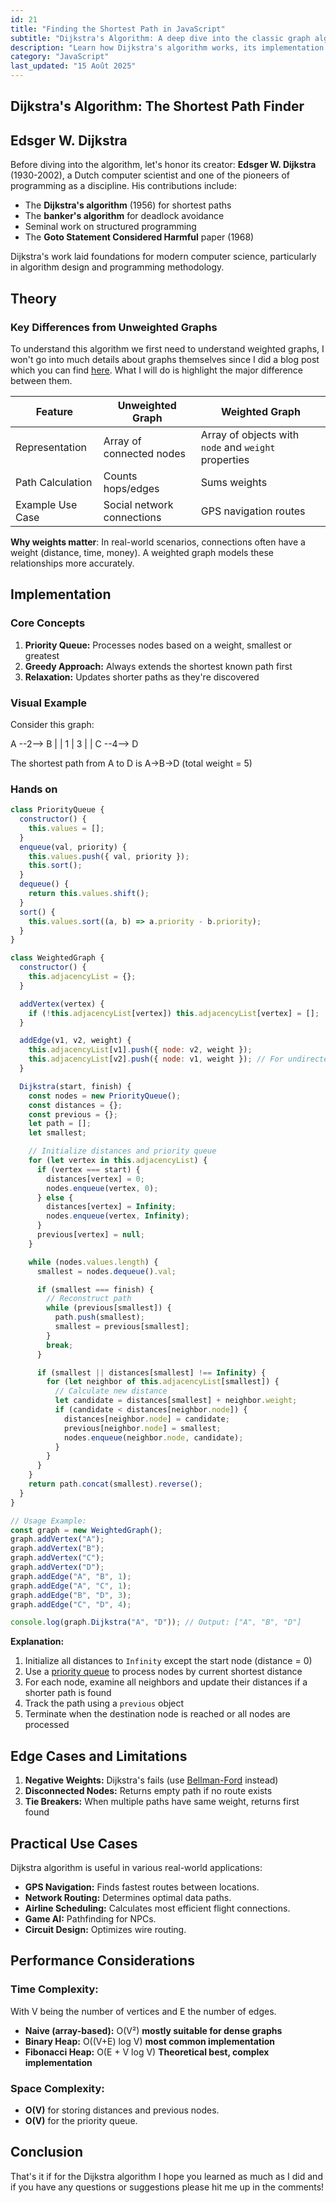```yaml
---
id: 21
title: "Finding the Shortest Path in JavaScript"
subtitle: "Dijkstra's Algorithm: A deep dive into the classic graph algorithm with practical implementation"
description: "Learn how Dijkstra's algorithm works, its implementation in JavaScript, and real-world use cases."
category: "JavaScript"
last_updated: "15 Août 2025"
---
```


## Dijkstra's Algorithm: The Shortest Path Finder

## Edsger W. Dijkstra

Before diving into the algorithm, let's honor its creator: **Edsger W. Dijkstra** (1930-2002), a Dutch computer scientist and one of the pioneers of programming as a discipline. His contributions include:
- The **Dijkstra's algorithm** (1956) for shortest paths
- The **banker's algorithm** for deadlock avoidance
- Seminal work on structured programming
- The **Goto Statement Considered Harmful** paper (1968)

Dijkstra's work laid foundations for modern computer science, particularly in algorithm design and programming methodology.

## Theory

### Key Differences from Unweighted Graphs

To understand this algorithm we first need to understand weighted graphs, I won't go into much details about graphs themselves since I did a blog post which you can find [here](https://blog.melvinvmegen.com/posts/javascript/graph). What I will do is highlight the major difference between them.

| Feature             | Unweighted Graph           | Weighted Graph                                       |
| ------------------- | -------------------------- | ---------------------------------------------------- |
| Representation      | Array of connected nodes   | Array of objects with `node` and `weight` properties |
| Path Calculation    | Counts hops/edges          | Sums weights                                         |
| Example Use Case    | Social network connections | GPS navigation routes                                |

**Why weights matter**: In real-world scenarios, connections often have a weight (distance, time, money). A weighted graph models these relationships more accurately.

## Implementation

### Core Concepts
1. **Priority Queue:** Processes nodes based on a weight, smallest or greatest
2. **Greedy Approach:** Always extends the shortest known path first
3. **Relaxation:** Updates shorter paths as they're discovered

### Visual Example

Consider this graph:

A --2--> B
|        |
1        | 3
|        |
C --4--> D

The shortest path from A to D is A→B→D (total weight = 5)

### Hands on

```javascript
class PriorityQueue {
  constructor() {
    this.values = [];
  }
  enqueue(val, priority) {
    this.values.push({ val, priority });
    this.sort();
  }
  dequeue() {
    return this.values.shift();
  }
  sort() {
    this.values.sort((a, b) => a.priority - b.priority);
  }
}

class WeightedGraph {
  constructor() {
    this.adjacencyList = {};
  }

  addVertex(vertex) {
    if (!this.adjacencyList[vertex]) this.adjacencyList[vertex] = [];
  }

  addEdge(v1, v2, weight) {
    this.adjacencyList[v1].push({ node: v2, weight });
    this.adjacencyList[v2].push({ node: v1, weight }); // For undirected graph
  }

  Dijkstra(start, finish) {
    const nodes = new PriorityQueue();
    const distances = {};
    const previous = {};
    let path = [];
    let smallest;

    // Initialize distances and priority queue
    for (let vertex in this.adjacencyList) {
      if (vertex === start) {
        distances[vertex] = 0;
        nodes.enqueue(vertex, 0);
      } else {
        distances[vertex] = Infinity;
        nodes.enqueue(vertex, Infinity);
      }
      previous[vertex] = null;
    }

    while (nodes.values.length) {
      smallest = nodes.dequeue().val;

      if (smallest === finish) {
        // Reconstruct path
        while (previous[smallest]) {
          path.push(smallest);
          smallest = previous[smallest];
        }
        break;
      }

      if (smallest || distances[smallest] !== Infinity) {
        for (let neighbor of this.adjacencyList[smallest]) {
          // Calculate new distance
          let candidate = distances[smallest] + neighbor.weight;
          if (candidate < distances[neighbor.node]) {
            distances[neighbor.node] = candidate;
            previous[neighbor.node] = smallest;
            nodes.enqueue(neighbor.node, candidate);
          }
        }
      }
    }
    return path.concat(smallest).reverse();
  }
}

// Usage Example:
const graph = new WeightedGraph();
graph.addVertex("A");
graph.addVertex("B");
graph.addVertex("C");
graph.addVertex("D");
graph.addEdge("A", "B", 1);
graph.addEdge("A", "C", 1);
graph.addEdge("B", "D", 3);
graph.addEdge("C", "D", 4);

console.log(graph.Dijkstra("A", "D")); // Output: ["A", "B", "D"]
```

**Explanation:**
1. Initialize all distances to `Infinity` except the start node (distance = 0)
2. Use a [priority queue](https://blog.melvinvmegen.com/posts/javascript/queue) to process nodes by current shortest distance
3. For each node, examine all neighbors and update their distances if a shorter path is found
4. Track the path using a `previous` object
5. Terminate when the destination node is reached or all nodes are processed

## Edge Cases and Limitations
1. **Negative Weights:**  Dijkstra's fails (use [Bellman-Ford](https://en.wikipedia.org/wiki/Bellman%E2%80%93Ford_algorithm) instead)
2. **Disconnected Nodes:** Returns empty path if no route exists
3. **Tie Breakers:** When multiple paths have same weight, returns first found

## Practical Use Cases
Dijkstra algorithm is useful in various real-world applications:
- **GPS Navigation:** Finds fastest routes between locations.
- **Network Routing:** Determines optimal data paths.
- **Airline Scheduling:** Calculates most efficient flight connections.
- **Game AI:** Pathfinding for NPCs.
- **Circuit Design:** Optimizes wire routing.

## Performance Considerations

### **Time Complexity**:
With V being the number of vertices and E the number of edges.
- **Naive (array-based):** O(V²) **mostly suitable for dense graphs**
- **Binary Heap:** O((V+E) log V) **most common implementation**
- **Fibonacci Heap:** O(E + V log V) **Theoretical best, complex implementation**

### **Space Complexity**:
- **O(V)** for storing distances and previous nodes.
- **O(V)** for the priority queue.

## Conclusion

That's it if for the Dijkstra algorithm I hope you learned as much as I did and if you have any questions or suggestions please hit me up in the comments!
